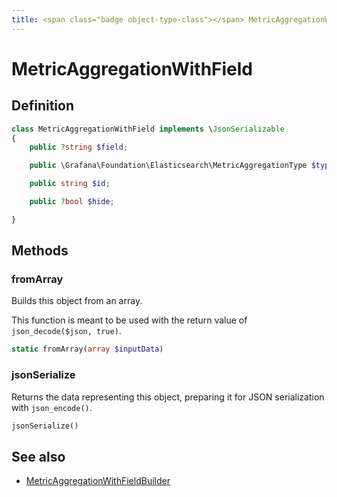 ```yaml
---
title: <span class="badge object-type-class"></span> MetricAggregationWithField
---
```

# <span class="badge object-type-class"></span> MetricAggregationWithField

## Definition

```php
class MetricAggregationWithField implements \JsonSerializable
{
    public ?string $field;

    public \Grafana\Foundation\Elasticsearch\MetricAggregationType $type;

    public string $id;

    public ?bool $hide;

}
```
## Methods

### <span class="badge object-method"></span> fromArray

Builds this object from an array.

This function is meant to be used with the return value of `json_decode($json, true)`.

```php
static fromArray(array $inputData)
```

### <span class="badge object-method"></span> jsonSerialize

Returns the data representing this object, preparing it for JSON serialization with `json_encode()`.

```php
jsonSerialize()
```

## See also

 * <span class="badge builder"></span> [MetricAggregationWithFieldBuilder](./builder-MetricAggregationWithFieldBuilder.md)
